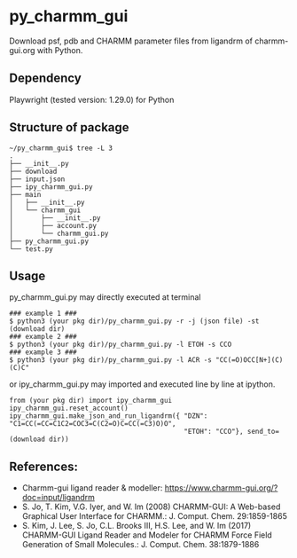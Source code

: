 # py_charmm_gui
Download psf, pdb and CHARMM parameter files from ligandrm of charmm-gui.org with Python.

## Dependency
Playwright (tested version: 1.29.0) for Python

## Structure of package

    ~/py_charmm_gui$ tree -L 3
    .
    ├── __init__.py
    ├── download
    ├── input.json
    ├── ipy_charmm_gui.py
    ├── main
    │   ├── __init__.py
    │   └── charmm_gui
    │       ├── __init__.py
    │       ├── account.py
    │       └── charmm_gui.py
    ├── py_charmm_gui.py
    └── test.py
    
## Usage
py_charmm_gui.py may directly executed at terminal

    ### example 1 ###
    $ python3 (your pkg dir)/py_charmm_gui.py -r -j (json file) -st (download dir)
    ### example 2 ###
    $ python3 (your pkg dir)/py_charmm_gui.py -l ETOH -s CCO
    ### example 3 ###
    $ python3 (your pkg dir)/py_charmm_gui.py -l ACR -s "CC(=O)OCC[N+](C)(C)C"
    
or ipy_charmm_gui.py may imported and executed line by line at ipython.

    from (your pkg dir) import ipy_charmm_gui
    ipy_charmm_gui.reset_account()
    ipy_charmm_gui.make_json_and_run_ligandrm({ "DZN": "C1=CC(=CC=C1C2=COC3=C(C2=O)C=CC(=C3)O)O", 
                                                "ETOH": "CCO"}, send_to=(download dir))

## References:
* Charmm-gui ligand reader & modeller:  https://www.charmm-gui.org/?doc=input/ligandrm
* S. Jo, T. Kim, V.G. Iyer, and W. Im (2008) CHARMM-GUI: A Web-based Graphical User Interface for CHARMM.:
   J. Comput. Chem. 29:1859-1865
* S. Kim, J. Lee, S. Jo, C.L. Brooks III, H.S. Lee, and W. Im (2017) CHARMM-GUI Ligand Reader and Modeler for CHARMM Force Field Generation of Small Molecules.:
   J. Comput. Chem. 38:1879-1886
